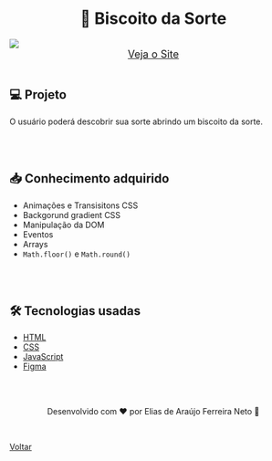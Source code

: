<h1 align="center">🥠 Biscoito da Sorte</h1>

<img src="./demonstracao.gif">

<div align="center">
    <a style="font-size: 18px" href="https://elias-neto.github.io/Explorer/nivel05/stage/biscoito_da_sorte" target="_blank"> Veja o Site</a>
</div>

<br>

## 💻 Projeto

O usuário poderá descobrir sua sorte abrindo um biscoito da sorte.

<br>
<br>

## 📥 Conhecimento adquirido

- Animações e Transisitons CSS
- Backgorund gradient CSS
- Manipulação da DOM
- Eventos
- Arrays
- `Math.floor()` e `Math.round()`

<br>
<br>

## 🛠 Tecnologias usadas

- [HTML](https://www.w3schools.com/html/)
- [CSS](https://www.w3schools.com/css/default.asp)
- [JavaScript](https://developer.mozilla.org/pt-BR/docs/Web/JavaScript)
- [Figma](https://www.figma.com/design/)

<br>
<br>

<p align="center"> Desenvolvido com ❤ por Elias de Araújo Ferreira Neto 👋 <p>

<br>

<a href="../README.md">Voltar</a>

